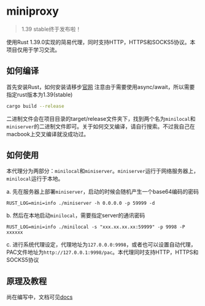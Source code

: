 # miniproxy

> 1.39 stable终于发布啦！

使用Rust 1.39.0实现的简易代理，同时支持HTTP，HTTPS和SOCKS5协议。本项目仅用于学习交流。

## 如何编译

首先安装Rust，如何安装请移步[官网](https://www.rust-lang.org/learn/get-started)
注意由于需要使用async/await，所以需要指定rust版本为1.39(stable)

```sh
cargo build --release
```

二进制文件会在项目目录的target/release文件夹下，找到两个名为`minilocal`和`miniserver`的二进制文件即可。关于如何交叉编译，请自行搜索。不过我自己在macbook上交叉编译就没成功过。

## 如何使用

本代理分为两部分：`minilocal`和`miniserver`。`miniserver`运行于网络服务器上，`minilocal`运行于本地。

a. 先在服务器上部署`miniserver`，启动的时候会随机产生一个base64编码的密码

```
RUST_LOG=mini=info ./miniserver -h 0.0.0.0 -p 59999 -d
```

b. 然后在本地启动`minilocal`，需要指定server的通讯密码

```
RUST_LOG=mini=info ./minilocal -s "xxx.xx.xx.xx:59999" -p 9998 -P xxxxxx
```

c. 进行系统代理设定，代理地址为`127.0.0.0:9998`，或者也可以设置自动代理，PAC文件地址为`http://127.0.0.1:9998/pac`。本代理同时支持HTTP，HTTPS和SOCKS5协议

## 原理及教程

尚在编写中，文档可见[docs](./docs)

